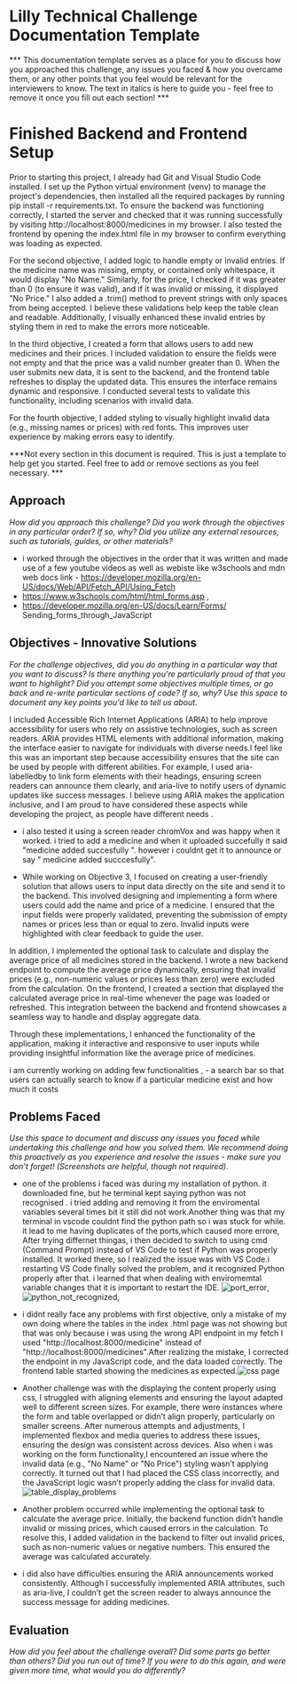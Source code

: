 # Lilly Technical Challenge Documentation Template
*** This documentation template serves as a place for you to discuss how you approached this challenge, any issues you faced & how you overcame them, or any other points that you feel would be relevant for the interviewers to know. The text in italics is here to guide you - feel free to remove it once you fill out each section! ***
# Finished Backend and Frontend Setup
 Prior to starting this project, I already had Git and Visual Studio Code installed. I set up the Python virtual environment (venv) to manage the project's dependencies, then installed all the required packages by running pip install -r requirements.txt. To ensure the backend was functioning correctly, I started the server and checked that it was running successfully by visiting http://localhost:8000/medicines in my browser. I also tested the frontend by opening the index.html file in my browser to confirm everything was loading as expected.

For the second objective, I added logic to handle empty or invalid entries. If the medicine name was missing, empty, or contained only whitespace, it would display "No Name." Similarly, for the price, I checked if it was greater than 0 (to ensure it was valid), and if it was invalid or missing, it displayed "No Price." I also added a .trim() method to prevent strings with only spaces from being accepted. I believe these validations help keep the table clean and readable. Additionally, I visually enhanced these invalid entries by styling them in red to make the errors more noticeable.

In the third objective, I created a form that allows users to add new medicines and their prices. I included validation to ensure the fields were not empty and that the price was a valid number greater than 0. When the user submits new data, it is sent to the backend, and the frontend table refreshes to display the updated data. This ensures the interface remains dynamic and responsive. I conducted several tests to validate this functionality, including scenarios with invalid data.

For the fourth objective, I added styling to visually highlight invalid data (e.g., missing names or prices) with red fonts. This improves user experience by making errors easy to identify.




***Not every section in this document is required. This is just a template to help get you started. Feel free to add or remove sections as you feel necessary. ***


## Approach
*How did you approach this challenge? Did you work through the objectives in any particular order? If so, why? Did you utilize any external resources, such as tutorials, guides, or other materials?*
- i worked through the objectives in the order that it was written and made use of a few youtube videos as well as webiste like w3schools and mdn web docs
link - https://developer.mozilla.org/en-US/docs/Web/API/Fetch_API/Using_Fetch
- https://www.w3schools.com/html/html_forms.asp ,
- https://developer.mozilla.org/en-US/docs/Learn/Forms/ Sending_forms_through_JavaScript


## Objectives - Innovative Solutions
*For the challenge objectives, did you do anything in a particular way that you want to discuss? Is there anything you're particularly proud of that you want to highlight? Did you attempt some objectives multiple times, or go back and re-write particular sections of code? If so, why? Use this space to document any key points you'd like to tell us about.*

 I included Accessible Rich Internet Applications (ARIA) to help improve accessibility for users who rely on assistive technologies, such as screen readers. ARIA provides HTML elements with additional information, making the interface easier to navigate for individuals with diverse needs.I feel like this was an important step because accessibility ensures that the site can be used by people with different abilities. For example, I used aria-labelledby to link form elements with their headings, ensuring screen readers can announce them clearly, and aria-live to notify users of dynamic updates like success messages. I believe using ARIA makes the application inclusive, and I am proud to have considered these aspects while developing the project, as people have different needs .
 - i also tested it using a screen reader chromVox and was happy when it worked. i tried to add a medicine and when it uploaded succefully it said "medicine added succesfully ". however i couldnt get it to announce or say  " medicine added succcesfully".

 - While working on Objective 3, I focused on creating a user-friendly solution that allows users to input data directly on the site and send it to the backend. This involved designing and implementing a form where users could add the name and price of a medicine. I ensured that the input fields were properly validated, preventing the submission of empty names or prices less than or equal to zero. Invalid inputs were highlighted with clear feedback to guide the user.

In addition, I implemented the optional task to calculate and display the average price of all medicines stored in the backend. I wrote a new backend endpoint to compute the average price dynamically, ensuring that invalid prices (e.g., non-numeric values or prices less than zero) were excluded from the calculation. On the frontend, I created a section that displayed the calculated average price in real-time whenever the page was loaded or refreshed. This integration between the backend and frontend showcases a seamless way to handle and display aggregate data.

Through these implementations, I enhanced the functionality of the application, making it interactive and responsive to user inputs while providing insightful information like the average price of medicines.

i  am currently working on adding  few functionalities , 
    - a search bar so that users can actually search to know if a particular medicine exist and how much it costs 



## Problems Faced
*Use this space to document and discuss any issues you faced while undertaking this challenge and how you solved them. We recommend doing this proactively as you experience and resolve the issues - make sure you don't forget! (Screenshots are helpful, though not required)*.
- one of the problems i faced was during my installation of python. it downloaded fine, but he terminal kept saying python was not recognised . i tried adding and removing it from the enviromental variables several times bit it still did not work.Another thing was that my terminal in vscode couldnt find the python path so i was stuck for while. it lead to me having duplicates of the ports,which caused more errore, After trying differnet thingas, i then  decided  to switch to using cmd (Command Prompt) instead of VS Code to test if Python was properly installed. It worked there, so I realized the issue was with VS Code.i restarting VS Code finally solved the problem, and it recognized Python properly after that.
    i learned  that when dealing with enviromemtal variable changes that it is important to restart the IDE.    ![port_error](image-1.png), ![python_not_recognized](image-2.png),
- i didnt really face any problems with first objective, only a mistake of my own doing where the tables in the index .html page was not showing but  that was only because i was using the wrong API endpoint in my fetch I used "http://localhost:8000/medicine" instead of "http://localhost:8000/medicines".After realizing the mistake, I corrected the endpoint in my JavaScript code, and the data loaded correctly. The frontend table started showing the medicines as expected.![css page](image-3.png)

- Another challenge was with the displaying the content properly  using css, I struggled with aligning elements and ensuring the layout adapted well to different screen sizes. For example, there were instances where the form and table overlapped or didn’t align properly, particularly on smaller screens. After numerous attempts and adjustments, I implemented flexbox and media queries to address these issues, ensuring the design was consistent across devices.
   Also when i was working on the form functionality,I encountered an issue where the invalid data (e.g., "No Name" or "No Price") styling wasn’t applying correctly. It turned out that I had placed the CSS class incorrectly, and the JavaScript logic wasn’t properly adding the class for invalid data.  ![table_display_problems ](image-4.png)

- Another problem occurred while implementing the optional task to calculate the average price. Initially, the backend function didn’t handle invalid or missing prices, which caused errors in the calculation. To resolve this, I added validation in the backend to filter out invalid prices, such as non-numeric values or negative numbers. This ensured the average was calculated accurately.
- i did also have difficulties ensuring the ARIA announcements worked consistently. Although I successfully implemented ARIA attributes, such as aria-live, I couldn’t get the screen reader to always announce the success message for adding medicines. 

## Evaluation
*How did you feel about the challenge overall? Did some parts go better than others? Did you run out of time? If you were to do this again, and were given more time, what would you do differently?*

